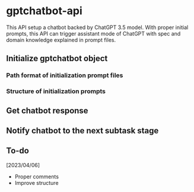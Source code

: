 # gptchatbot-api
This API setup a chatbot backed by ChatGPT 3.5 model. With proper initial prompts, this API can trigger assistant mode of ChatGPT with spec and domain knowledge explained in prompt files. 

## Initialize gptchatbot object

### Path format of initialization prompt files

### Structure of initialization prompts

## Get chatbot response

## Notify chatbot to the next subtask stage

## To-do
[2023/04/06]
* Proper comments
* Improve structure
